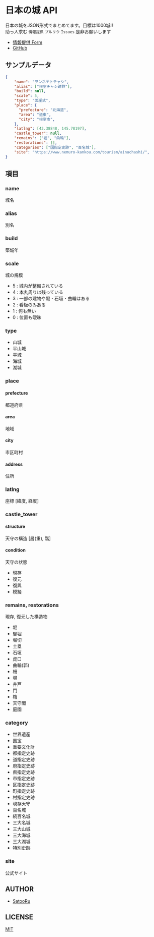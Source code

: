 # 日本の城 API
日本の城をJSON形式でまとめてます。目標は1000城!!  
助っ人求む `情報提供` `プルリク` `Issues` 是非お願いします  

- [情報提供 Form](https://forms.gle/rXdaRjGiUroPJVLx9)
- [GitHub](https://github.com/SatooRu65536/jp-castle-api)


## サンプルデータ
```json
{
    "name": "ヲンネモトチャシ",
    "alias": ["根室チャシ跡群"],
    "build": null,
    "scale": 5,
    "type": "面崖式",
    "place": {
      "prefecture": "北海道",
      "area": "道東",
      "city": "根室市",
    },
    "latlng": [43.38848, 145.78197],
    "castle_tower": null,
    "remains": ["堀", "曲輪"],
    "restorations": [],
    "categories": ["国指定史跡", "百名城"],
    "site": "https://www.nemuro-kankou.com/tourism/ainuchashi/",
}
```

## 項目
### name
城名

### alias
別名

### build
築城年

### scale
城の規模
- 5 : 城内が整備されている
- 4 : 本丸周りは残っている
- 3 : 一部の建物や堀・石垣・曲輪はある
- 2 : 看板のみある
- 1 : 何も無い
- 0 : 位置も曖昧

### type
- 山城
- 平山城
- 平城
- 海城
- 湖城

### place
#### prefecture
都道府県

#### area
地域

#### city
市区町村

#### address
住所

### latlng
座標 [緯度, 経度]

### castle_tower
#### structure
天守の構造 [層(重), 階]

#### condition
天守の状態
- 現存
- 復元
- 復興
- 模擬

### remains, restorations
現存, 復元した構造物
- 堀
- 竪堀
- 堀切
- 土塁
- 石垣
- 虎口
- 曲輪(郭)
- 柵
- 塀
- 井戸
- 門
- 櫓
- 天守閣
- 庭園

### category
- 世界遺産
- 国宝
- 重要文化財
- 都指定史跡
- 道指定史跡
- 府指定史跡
- 県指定史跡
- 市指定史跡
- 区指定史跡
- 町指定史跡
- 村指定史跡
- 現存天守
- 百名城
- 続百名城
- 三大名城
- 三大山城
- 三大海城
- 三大湖城
- 特別史跡

### site
公式サイト

## AUTHOR
- [SatooRu](https://satooru.me)

## LICENSE
[MIT](./LICENSE)
